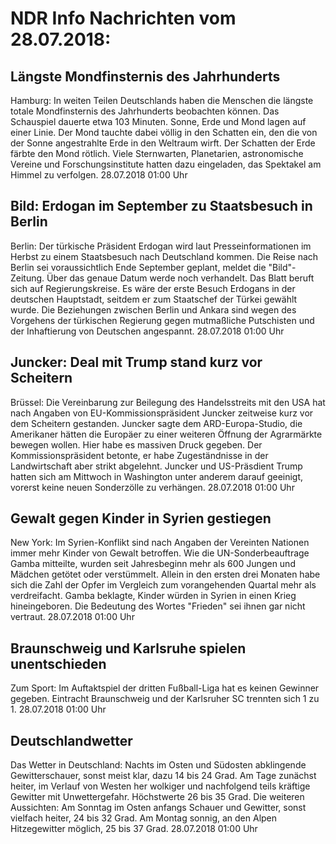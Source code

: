 # NDR Info Nachrichten vom 28.07.2018:


## Längste Mondfinsternis des Jahrhunderts
Hamburg: In weiten Teilen Deutschlands haben die Menschen die längste totale Mondfinsternis des Jahrhunderts beobachten können. Das Schauspiel dauerte etwa 103 Minuten. Sonne, Erde und Mond lagen auf einer Linie. Der Mond tauchte dabei völlig in den Schatten ein, den die von der Sonne angestrahlte Erde in den Weltraum wirft. Der Schatten der Erde färbte den Mond rötlich. Viele Sternwarten, Planetarien, astronomische Vereine und Forschungsinstitute hatten dazu eingeladen, das Spektakel am Himmel zu verfolgen. 28.07.2018 01:00 Uhr 

## Bild: Erdogan im September zu Staatsbesuch in Berlin
Berlin: Der türkische Präsident Erdogan wird laut Presseinformationen im Herbst zu einem Staatsbesuch nach Deutschland kommen. Die Reise nach Berlin sei voraussichtlich Ende September geplant, meldet die "Bild"-Zeitung. Über das genaue Datum werde noch verhandelt. Das Blatt beruft sich auf Regierungskreise. Es wäre der erste Besuch Erdogans in der deutschen Hauptstadt, seitdem er zum Staatschef der Türkei gewählt wurde. Die Beziehungen zwischen Berlin und Ankara sind wegen des Vorgehens der türkischen Regierung gegen mutmaßliche Putschisten und der Inhaftierung von Deutschen angespannt. 28.07.2018 01:00 Uhr 

## Juncker: Deal mit Trump stand kurz vor Scheitern
Brüssel:	Die Vereinbarung zur Beilegung des Handelsstreits mit den USA hat nach Angaben von EU-Kommissionspräsident Juncker zeitweise kurz vor dem Scheitern gestanden. Juncker sagte dem ARD-Europa-Studio, die Amerikaner hätten die Europäer zu einer weiteren Öffnung der Agrarmärkte bewegen wollen. Hier habe es massiven Druck gegeben. Der Kommissionspräsident betonte, er habe Zugeständnisse in der Landwirtschaft aber strikt abgelehnt. Juncker und US-Präsdient Trump hatten sich am Mittwoch in Washington unter anderem darauf geeinigt, vorerst keine neuen Sonderzölle zu verhängen. 28.07.2018 01:00 Uhr 

## Gewalt gegen Kinder in Syrien gestiegen
New York: Im Syrien-Konflikt sind nach Angaben der Vereinten Nationen immer mehr Kinder von Gewalt betroffen. Wie die UN-Sonderbeauftrage Gamba mitteilte, wurden seit Jahresbeginn mehr als 600 Jungen und Mädchen getötet oder verstümmelt. Allein in den ersten drei Monaten habe sich die Zahl der Opfer im Vergleich zum vorangehenden Quartal mehr als verdreifacht. Gamba beklagte, Kinder würden in Syrien in einen Krieg hineingeboren. Die Bedeutung des Wortes "Frieden" sei ihnen gar nicht vertraut. 28.07.2018 01:00 Uhr 

## Braunschweig und Karlsruhe spielen unentschieden
Zum Sport: Im Auftaktspiel der dritten Fußball-Liga hat es keinen Gewinner gegeben. Eintracht Braunschweig und der Karlsruher SC trennten sich 1 zu 1. 28.07.2018 01:00 Uhr 

## Deutschlandwetter
Das Wetter in Deutschland: Nachts im Osten und Südosten abklingende Gewitterschauer, sonst meist klar, dazu 14 bis 24 Grad. Am Tage zunächst heiter, im Verlauf von Westen her wolkiger und nachfolgend teils kräftige Gewitter mit Unwettergefahr. Höchstwerte 26 bis 35 Grad. Die weiteren Aussichten: Am Sonntag im Osten anfangs Schauer und Gewitter, sonst vielfach heiter, 24 bis 32 Grad. Am Montag sonnig, an den Alpen Hitzegewitter möglich, 25 bis 37 Grad. 28.07.2018 01:00 Uhr 
